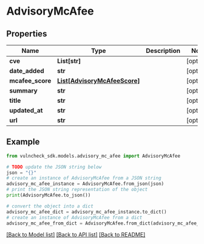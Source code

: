 # AdvisoryMcAfee


## Properties

Name | Type | Description | Notes
------------ | ------------- | ------------- | -------------
**cve** | **List[str]** |  | [optional] 
**date_added** | **str** |  | [optional] 
**mcafee_score** | [**List[AdvisoryMcAfeeScore]**](AdvisoryMcAfeeScore.md) |  | [optional] 
**summary** | **str** |  | [optional] 
**title** | **str** |  | [optional] 
**updated_at** | **str** |  | [optional] 
**url** | **str** |  | [optional] 

## Example

```python
from vulncheck_sdk.models.advisory_mc_afee import AdvisoryMcAfee

# TODO update the JSON string below
json = "{}"
# create an instance of AdvisoryMcAfee from a JSON string
advisory_mc_afee_instance = AdvisoryMcAfee.from_json(json)
# print the JSON string representation of the object
print(AdvisoryMcAfee.to_json())

# convert the object into a dict
advisory_mc_afee_dict = advisory_mc_afee_instance.to_dict()
# create an instance of AdvisoryMcAfee from a dict
advisory_mc_afee_from_dict = AdvisoryMcAfee.from_dict(advisory_mc_afee_dict)
```
[[Back to Model list]](../README.md#documentation-for-models) [[Back to API list]](../README.md#documentation-for-api-endpoints) [[Back to README]](../README.md)


